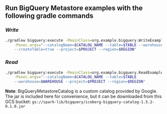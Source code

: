 ## Run BigQuery Metastore examples with the following gradle commands

### _Write_

```bash
./gradlew bigquery:execute -PmainClass=org.example.bigquery.WriteExample \
    -Pexec.args="--catalogName=$CATALOG_NAME --table=$TABLE --warehouse=$WAREHOUSE
    --createTable=true --project=$PROJECT --region=$REGION"
```
### _Read_
```bash
./gradlew bigquery:execute -PmainClass=org.example.bigquery.ReadExample \
    -Pexec.args="--catalogName=$CATALOG_NAME --table=$TABLE 
    --warehouse=$WAREHOUSE --project=$PROJECT --region=$REGION"
```
**Note**: BigQueryMetastoreCatalog is a custom catalog provided by Google. The jar is included here for convenience,
but it can be downloaded from this GCS bucket: `gs://spark-lib/bigquery/iceberg-bigquery-catalog-1.5.2-0.1.0.jar`

